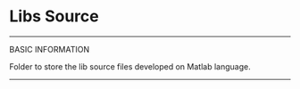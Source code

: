 # Libs Source

*************************************************************
BASIC INFORMATION

Folder to store the lib source files developed on Matlab language.

*************************************************************